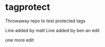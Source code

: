# tagprotect
Throwaway repo to test protected tags

Line added by matt
Line added by ben
an edit

one more edit
